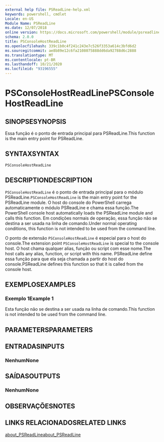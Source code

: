```yaml
---
external help file: PSReadLine-help.xml
keywords: powershell, cmdlet
Locale: en-US
Module Name: PSReadLine
ms.date: 12/07/2018
online version: https://docs.microsoft.com/powershell/module/psreadline/psconsolehostreadline?view=powershell-6&WT.mc_id=ps-gethelp
schema: 2.0.0
title: PSConsoleHostReadLine
ms.openlocfilehash: 339c1b0c4f241c243e7c526f3353a614c3bfd6d2
ms.sourcegitcommit: ae8b89e12c6fa2108075888dd6da92788d6c2888
ms.translationtype: MT
ms.contentlocale: pt-BR
ms.lasthandoff: 10/21/2020
ms.locfileid: "93196555"
---
```

# <span data-ttu-id="99f15-103">PSConsoleHostReadLine</span><span class="sxs-lookup"><span data-stu-id="99f15-103">PSConsoleHostReadLine</span></span>

## <span data-ttu-id="99f15-104">SINOPSE</span><span class="sxs-lookup"><span data-stu-id="99f15-104">SYNOPSIS</span></span>
<span data-ttu-id="99f15-105">Essa função é o ponto de entrada principal para PSReadLine.</span><span class="sxs-lookup"><span data-stu-id="99f15-105">This function is the main entry point for PSReadLine.</span></span>

## <span data-ttu-id="99f15-106">SYNTAX</span><span class="sxs-lookup"><span data-stu-id="99f15-106">SYNTAX</span></span>

```
PSConsoleHostReadLine
```

## <span data-ttu-id="99f15-107">DESCRIPTION</span><span class="sxs-lookup"><span data-stu-id="99f15-107">DESCRIPTION</span></span>

<span data-ttu-id="99f15-108">`PSConsoleHostReadLine` é o ponto de entrada principal para o módulo PSReadLine.</span><span class="sxs-lookup"><span data-stu-id="99f15-108">`PSConsoleHostReadLine` is the main entry point for the PSReadLine module.</span></span> <span data-ttu-id="99f15-109">O host do console do PowerShell carrega automaticamente o módulo PSReadLine e chama essa função.</span><span class="sxs-lookup"><span data-stu-id="99f15-109">The PowerShell console host automatically loads the PSReadLine module and calls this function.</span></span> <span data-ttu-id="99f15-110">Em condições normais de operação, essa função não se destina a ser usada na linha de comando.</span><span class="sxs-lookup"><span data-stu-id="99f15-110">Under normal operating conditions, this function is not intended to be used from the command line.</span></span>

<span data-ttu-id="99f15-111">O ponto de extensão `PSConsoleHostReadLine` é especial para o host do console.</span><span class="sxs-lookup"><span data-stu-id="99f15-111">The extension point `PSConsoleHostReadLine` is special to the console host.</span></span> <span data-ttu-id="99f15-112">O host chama qualquer alias, função ou script com esse nome.</span><span class="sxs-lookup"><span data-stu-id="99f15-112">The host calls any alias, function, or script with this name.</span></span> <span data-ttu-id="99f15-113">PSReadLine define essa função para que ela seja chamada a partir do host do console.</span><span class="sxs-lookup"><span data-stu-id="99f15-113">PSReadLine defines this function so that it is called from the console host.</span></span>

## <span data-ttu-id="99f15-114">EXEMPLOS</span><span class="sxs-lookup"><span data-stu-id="99f15-114">EXAMPLES</span></span>

### <span data-ttu-id="99f15-115">Exemplo 1</span><span class="sxs-lookup"><span data-stu-id="99f15-115">Example 1</span></span>

<span data-ttu-id="99f15-116">Esta função não se destina a ser usada na linha de comando.</span><span class="sxs-lookup"><span data-stu-id="99f15-116">This function is not intended to be used from the command line.</span></span>

## <span data-ttu-id="99f15-117">PARAMETERS</span><span class="sxs-lookup"><span data-stu-id="99f15-117">PARAMETERS</span></span>

## <span data-ttu-id="99f15-118">ENTRADAS</span><span class="sxs-lookup"><span data-stu-id="99f15-118">INPUTS</span></span>

### <span data-ttu-id="99f15-119">Nenhum</span><span class="sxs-lookup"><span data-stu-id="99f15-119">None</span></span>

## <span data-ttu-id="99f15-120">SAÍDAS</span><span class="sxs-lookup"><span data-stu-id="99f15-120">OUTPUTS</span></span>

### <span data-ttu-id="99f15-121">Nenhum</span><span class="sxs-lookup"><span data-stu-id="99f15-121">None</span></span>

## <span data-ttu-id="99f15-122">OBSERVAÇÕES</span><span class="sxs-lookup"><span data-stu-id="99f15-122">NOTES</span></span>

## <span data-ttu-id="99f15-123">LINKS RELACIONADOS</span><span class="sxs-lookup"><span data-stu-id="99f15-123">RELATED LINKS</span></span>

[<span data-ttu-id="99f15-124">about_PSReadLine</span><span class="sxs-lookup"><span data-stu-id="99f15-124">about_PSReadLine</span></span>](./About/about_PSReadLine.md)
